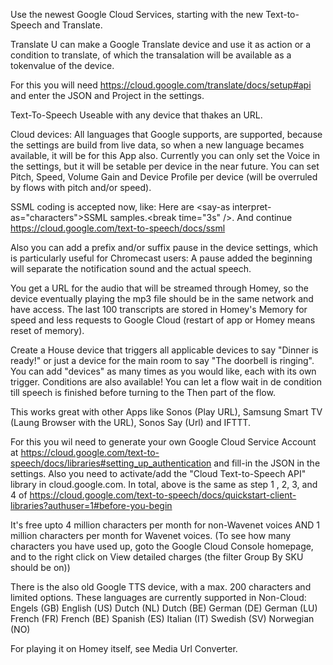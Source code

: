 Use the newest Google Cloud Services, starting with the new Text-to-Speech and Translate.


Translate
U can make a Google Translate device and use it as action or a condition to translate, of which the transalation will be available as a tokenvalue of the device.


For this you will need https://cloud.google.com/translate/docs/setup#api and enter the JSON and Project in the settings.


Text-To-Speech
Useable with any device that thakes an URL.

Cloud devices:
All languages that Google supports, are supported, because the settings are build from live data, so when a new language becames available, it will be for this App also.
Currently you can only set the Voice in the settings, but it will be setable per device in the near future.
You can set Pitch, Speed, Volume Gain and Device Profile per device (will be overruled by flows with pitch and/or speed).

SSML coding is accepted now, like: <speak>Here are <say-as interpret-as=\"characters\">SSML</say-as> samples.<break time=\"3s\" />. And continue</speak>
https://cloud.google.com/text-to-speech/docs/ssml

Also you can add a prefix and/or suffix pause in the device settings, which is particularly useful for Chromecast users:
A pause added the beginning will separate the notification sound and the actual speech.

You get a URL for the audio that will be streamed through Homey, so the device eventually playing the mp3 file should be in the same network and have access.
The last 100 transcripts are stored in Homey's Memory for speed and less requests to Google Cloud (restart of app or Homey means reset of memory).

Create a House device that triggers all applicable devices to say "Dinner is ready!" or just a device for the main room to say "The doorbell is ringing".
You can add "devices" as many times as you would like, each with its own trigger.
Conditions are also available! You can let a flow wait in de condition till speech is finished before turning to the Then part of the flow.

This works great with other Apps like Sonos (Play URL), Samsung Smart TV (Laung Browser with the URL), Sonos Say (Url) and IFTTT.


For this you wil need to generate your own Google Cloud Service Account at
https://cloud.google.com/text-to-speech/docs/libraries#setting_up_authentication
and fill-in the JSON in the settings.
Also you need to activate/add the "Cloud Text-to-Speech API" library in cloud.google.com.
In total, above is the same as step 1 , 2, 3, and 4 of https://cloud.google.com/text-to-speech/docs/quickstart-client-libraries?authuser=1#before-you-begin

It's free upto 4 million characters per month for non-Wavenet voices AND 1 million characters per month for Wavenet voices.
(To see how many characters you have used up, goto the Google Cloud Console homepage, and to the right click on View detailed charges (the filter Group By SKU should be on))



There is the also old Google TTS device, with a max. 200 characters and limited options.
These languages are currently supported in Non-Cloud:
Engels (GB)
English (US)
Dutch (NL)
Dutch (BE)
German (DE)
German (LU)
French (FR)
French (BE)
Spanish (ES)
Italian (IT)
Swedish (SV)
Norwegian (NO)


For playing it on Homey itself, see Media Url Converter.
